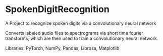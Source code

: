 # SpokenDigitRecognition

A Project to recognize spoken digits via a convolutionary neural network

Converts labeled audio files to spectrograms via short time fourier transforms, which are then used to train a convolutionary neural network.

Libraries: PyTorch, NumPy, Pandas, Librosa, Matplotlib
